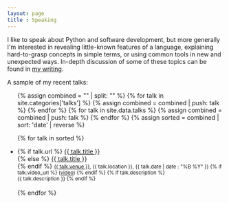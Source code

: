 ```yaml
---
layout: page
title : Speaking
---
```


I like to speak about Python and software development, but more generally I'm
interested in revealing little-known features of a language, explaining
hard-to-grasp concepts in simple terms, or using common tools in new and
unexpected ways. In-depth discussion of some of these topics can be found in
[my writing](/writing).

A sample of my recent talks:

<ul>
  {% assign combined = "" | split: "" %}
  {% for talk in site.categories['talks'] %}
    {% assign combined = combined | push: talk %}
  {% endfor %}
  {% for talk in site.data.talks %}
    {% assign combined = combined | push: talk %}
  {% endfor %}
  {% assign sorted = combined | sort: 'date' | reverse %}

  {% for talk in sorted %}
  <li>
  {% if talk.url %}
    <a href="{{ talk.url }}">{{ talk.title }}</a><br>
  {% else %}
    <a href="{{ talk.slides_url }}">{{ talk.title }}</a><br>
  {% endif %}
    <small>
      <a href="{{ talk.venue_url }}">{{ talk.venue }}</a>, {{ talk.location }}, {{ talk.date | date : "%B %Y" }}
      {% if talk.video_url %}
      (<a href="{{ video_url }}">video</a>)
      {% endif %}
      {% if talk.description %}
      <br>
      {{ talk.description }}
      {% endif %}
    </small>
    <br><br>
  </li>
  {% endfor %}
</ul>
